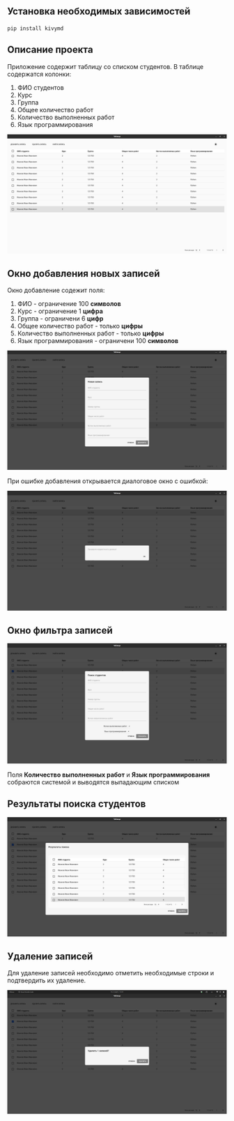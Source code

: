 ## **Установка необходимых зависимостей**

    pip install kivymd

## **Описание проекта**

Приложение содержит таблицу со списком студентов. В таблице содержатся колонки:

1. ФИО студентов
2. Курс
3. Группа
4. Общее количество работ
5. Количество выполненных работ
6.  Язык программирования

!['base_view.jpg'](https://github.com/KonstantinS343/Kivy_table/raw/master/img/base_view.jpg)

## **Окно добавления новых записей**

Окно добавление содежит поля:

1. ФИО - ограничение 100 **символов**
2. Курс - ограничение 1 **цифра**
3. Группа - ограничени 6 **цифр**
4. Общее количество работ - только **цифры**
5. Количество выполненных работ - только **цифры**
6.  Язык программирования - ограничени 100 **символов**

!['add_new.jpg'](https://github.com/KonstantinS343/Kivy_table/raw/master/img/add_new.jpg)

При ошибке добавления открывается диалоговое окно с ошибкой:

!['error.jpg'](https://github.com/KonstantinS343/Kivy_table/raw/master/img/error.jpg)

## **Окно фильтра записей**

!['filter.jpg'](https://github.com/KonstantinS343/Kivy_table/raw/master/img/filter.jpg)

Поля **Количество выполненных работ** и **Язык программирования** собраются системой и выводятся выпадающим списком

## **Результаты поиска студентов**

!['filter_result.jpg'](https://github.com/KonstantinS343/Kivy_table/raw/master/img/filter_result.jpg)

## **Удаление записей**

Для удаление записей необходимо отметить необходимые строки и подтвердить их удаление.

!['delete.jpg'](https://github.com/KonstantinS343/Kivy_table/raw/master/img/delete.jpg)
